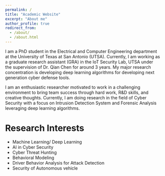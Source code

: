 ```yaml
---
permalink: /
title: "Academic Website"
excerpt: "About me"
author_profile: true
redirect_from: 
  - /about/
  - /about.html
---
```


I am a PhD student in the Electrical and Computer Engineering department at the University of Texas at San Antonio (UTSA). Currently, I am working as a graduate research assistant (GRA) in the IoT Security Lab, UTSA under the supervision of Dr. Qian Chen for around 3 years. My major research concentration is developing deep learning algorithms for developing next generation cyber defense tools.

I am an enthusiastic researcher motivated to work in a challenging environment to bring team success through hard work, R&D skills, and creative thoughts. Currently, I am doing research in the field of Cyber Security with a focus on Intrusion Detection System and Forensic Analysis leveraging deep learning algorithms. 

Research Interests
======
*	Machine Learning/ Deep Learning
*	AI in Cyber Security
*	Cyber Threat Hunting
*	Behavioral Modeling
*	Driver Behavior Analysis for Attack Detection
*	Security of Autonomous vehicle 



